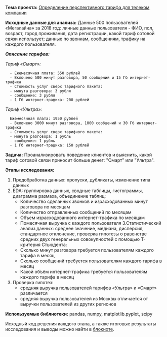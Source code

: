 **Тема проекта:** [Определение перспективного тарифа для телеком компании](https://clck.ru/WyXbw)

**Исходные данные для анализа:** Данные 500 пользователей «Мегалайна» за 2018 год: личные данные пользователя - ФИО, пол, возраст, город проживания, дата регистрации, какой тариф сотовой связи использует; данные по звонкам, сообщениям, трафику на каждого пользователя.

 ***Описание тарифов:***
  
   *Тариф «Смарт»:*
     
      - Ежемесячная плата: 550 рублей
      - Включено 500 минут разговора, 50 сообщений и 15 Гб интернет-трафика
      - Стоимость услуг сверх тарифного пакета:
      - минута разговора: 3 рубля
      - сообщение: 3 рубля
      - 1 Гб интернет-трафика: 200 рублей

   *Тариф «Ультра»:*
     
      Ежемесячная плата: 1950 рублей
      - Включено 3000 минут разговора, 1000 сообщений и 30 Гб интернет-трафика
      - Стоимость услуг сверх тарифного пакета:
      - минута разговора: 1 рубль
      - сообщение: 1 рубль
      - 1 Гб интернет-трафика: 150 рублей



**Задача:** Проанализировать поведение клиентов и выяснить, какой тариф сотовой связи приносит больше денег: "Смарт" или "Ультра".

**Этапы исследования:**
1. Предобработка данных: пропуски, дубликаты, изменение типа данных
2. EDA: группировка данных, сводные таблицы, гистограммы, диаграмма размаха, объединение таблиц:
    - Количество сделанных звонков и израсходованных минут разговора по месяцам
    - Количество отправленных сообщений по месяцам
    - Объем израсходованного интернет-трафика по месяцам
    - Помесячная выручка с каждого пользователя
3.Статистический анализ данных: среднее значение, медиана, дисперсия, стандартное отклонение, проверка гипотезы о равенстве средних двух генеральных совокупностей с помощью T-критерия Стьюдента:
    - Сколько минут разговора требуется пользователям каждого тарифа в месяц
    - Сколько сообщений требуется пользователям каждого тарифа в месяц
    - Какой объём интернет-трафика требуется пользователям каждого тарифа в месяц
4. Проверка гипотез: 
    - средняя выручка пользователей тарифов «Ультра» и «Смарт» различается 
    - средняя выручка пользователей из Москвы отличается от выручки пользователей из других регионов

**Используемые библиотеки:**  pandas, numpy, matplotlib.pyplot, scipy

Исходный код решения каждого этапа, а также итоговые результаты исследования и выводы можно найти в [блокноте](https://clck.ru/WyXbw).
